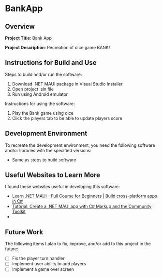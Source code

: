 # BankApp
 
## Overview

**Project Title**: Bank App

**Project Description**: Recreation of dice game BANK!

## Instructions for Build and Use

Steps to build and/or run the software:

1. Download .NET MAUI package in Visual Studio Installer
2. Open project .sln file 
3. Run using Android emulator 

Instructions for using the software:

1. Play the Bank game using dice
2. Click the players tab to be able to update players score

## Development Environment 

To recreate the development environment, you need the following software and/or libraries with the specified versions:

* Same as steps to build software

## Useful Websites to Learn More

I found these websites useful in developing this software:

* [Learn .NET MAUI - Full Course for Beginners | Build cross-platform apps in C#](https://www.youtube.com/watch?v=DuNLR_NJv8U&t=8491s)
* [Tutorial: Create a .NET MAUI app with C# Markup and the Community Toolkit](https://learn.microsoft.com/en-us/windows/apps/windows-dotnet-maui/tutorial-csharp-ui-maui-toolkit)
*

## Future Work

The following items I plan to fix, improve, and/or add to this project in the future:

* [ ] Fix the player turn handler
* [ ] Implement user ability to add players
* [ ] Implement a game over screen

